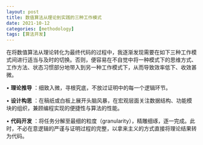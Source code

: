 ```yaml
---
layout: post
title: 数值算法从理论到实践的三种工作模式
date: 2021-10-12
categories: [methodology]
tags: [算法开发]
---
```


在将数值算法从理论转化为最终代码的过程中，我逐渐发现需要在如下三种工作模式间进行适当与及时的切换。否则，便容易在不自觉中将一种模式下的思维方式、工作方法、状态习惯部分地带入到另一种工作模式下，从而导致效率低下、收效甚微。

• **理论推导** ：细致入微，寻根究底，不放过证明中的每一个逻辑环节。

• **设计构思** ：在稿纸或白板上展开头脑风暴，在宏观层面关注数据结构、功能模块的组织，兼顾编程实现的便捷性与算法的性能。

• **代码开发** ：将任务分解至最细的粒度（granularity），精雕细琢，逐一完成。此时，不必在意逻辑的严谨与证明过程的完整，以拿来主义的方式直接将理论结果转为代码。
